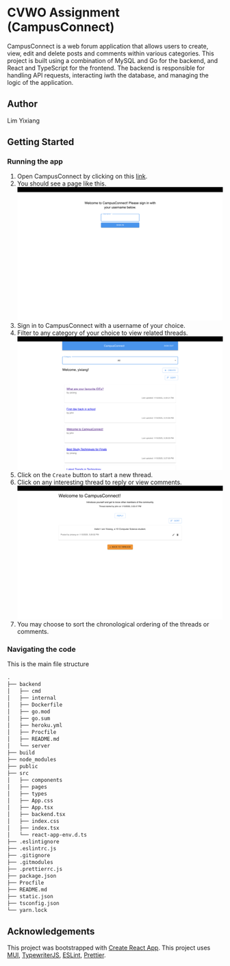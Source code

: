 # CVWO Assignment (CampusConnect)

CampusConnect is a web forum application that allows users to create, view, edit and delete posts and comments within various categories. This project is built using a combination of MySQL and Go for the backend, and React and TypeScript for the frontend. The backend is responsible for handling API requests, interacting iwth the database, and managing the logic of the application.

## Author

Lim Yixiang

## Getting Started

### Running the app

1. Open CampusConnect by clicking on this [link](https://cvwo-frontend-yixiang-d6da5b99ee15.herokuapp.com/).
2. You should see a page like this.
    ![Basic Page](public/images/BasicPage.png)
3. Sign in to CampusConnect with a username of your choice.
4. Filter to any category of your choice to view related threads.
    ![Sample Home Page](public/images/SampleHomePage.png)
5. Click on the `Create` button to start a new thread.
6. Click on any interesting thread to reply or view comments.
    ![Sample Thread Page](public/images/SampleThreadViewPage.png)
7. You may choose to sort the chronological ordering of the threads or comments.

### Navigating the code

This is the main file structure

```
.
├── backend
│   ├── cmd
│   ├── internal
│   ├── Dockerfile
│   ├── go.mod
│   ├── go.sum
│   ├── heroku.yml
│   ├── Procfile
│   ├── README.md
│   └── server
├── build
├── node_modules
├── public
├── src
│   ├── components
│   ├── pages
│   ├── types
│   ├── App.css
│   ├── App.tsx
│   ├── backend.tsx
│   ├── index.css
│   ├── index.tsx
│   └── react-app-env.d.ts
├── .eslintignore
├── .eslintrc.js
├── .gitignore
├── .gitmodules
├── .prettierrc.js
├── package.json
├── Procfile
├── README.md
├── static.json
├── tsconfig.json
└── yarn.lock
```

## Acknowledgements

This project was bootstrapped with [Create React App](https://github.com/facebook/create-react-app).
This project uses [MUI](https://mui.com/),
[TypewriterJS](https://github.com/tameemsafi/typewriterjs#readme),
[ESLint](https://eslint.org/), [Prettier](https://prettier.io/).
